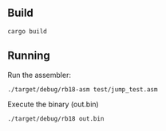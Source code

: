 ## Build

```
cargo build
```

## Running
Run the assembler:
```
./target/debug/rb18-asm test/jump_test.asm
```

Execute the binary (out.bin)
```
./target/debug/rb18 out.bin
```
